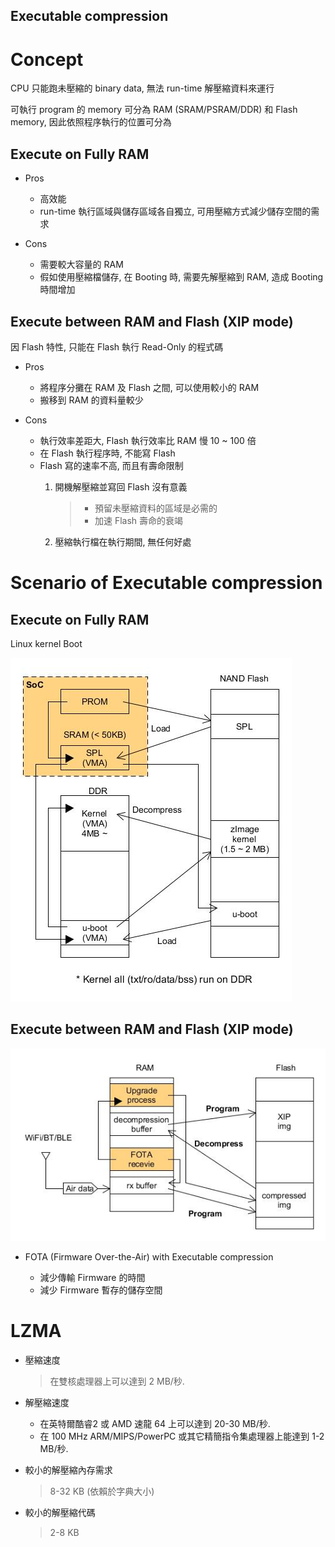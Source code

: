 Executable compression
---

# Concept

CPU 只能跑未壓縮的 binary data, 無法 run-time 解壓縮資料來運行

可執行 program 的 memory 可分為 RAM (SRAM/PSRAM/DDR) 和 Flash memory, 因此依照程序執行的位置可分為

## Execute on Fully RAM

+ Pros

    - 高效能
    - run-time 執行區域與儲存區域各自獨立, 可用壓縮方式減少儲存空間的需求

+ Cons

    - 需要較大容量的 RAM
    - 假如使用壓縮檔儲存, 在 Booting 時, 需要先解壓縮到 RAM, 造成 Booting 時間增加


## Execute between RAM and Flash (XIP mode)

因 Flash 特性, 只能在 Flash 執行 Read-Only 的程式碼

+ Pros

    - 將程序分攤在 RAM 及 Flash 之間, 可以使用較小的 RAM
    - 搬移到 RAM 的資料量較少

+ Cons

    - 執行效率差距大, Flash 執行效率比 RAM 慢 10 ~ 100 倍
    - 在 Flash 執行程序時, 不能寫 Flash
    - Flash 寫的速率不高, 而且有壽命限制
        1. 開機解壓縮並寫回 Flash 沒有意義
            > + 預留未壓縮資料的區域是必需的
            > + 加速 Flash 壽命的衰竭

        1. 壓縮執行檔在執行期間, 無任何好處

# Scenario of Executable compression

## Execute on Fully RAM

Linux kernel Boot

![Linux kernel Boot](./flow/kernel_boot_spl.jpg)

## Execute between RAM and Flash (XIP mode)

![FOTA Flow](./flow/FOTA_flow.jpg)

+ FOTA (Firmware Over-the-Air) with Executable compression

    - 減少傳輸 Firmware 的時間
    - 減少 Firmware 暫存的儲存空間


# LZMA


+ 壓縮速度
    > 在雙核處理器上可以達到 2 MB/秒.

+ 解壓縮速度
    - 在英特爾酷睿2 或 AMD 速龍 64 上可以達到 20-30 MB/秒.
    - 在 100 MHz ARM/MIPS/PowerPC 或其它精簡指令集處理器上能達到 1-2 MB/秒.

+ 較小的解壓縮內存需求
    > 8-32 KB (依賴於字典大小)

+ 較小的解壓縮代碼
    > 2-8 KB





